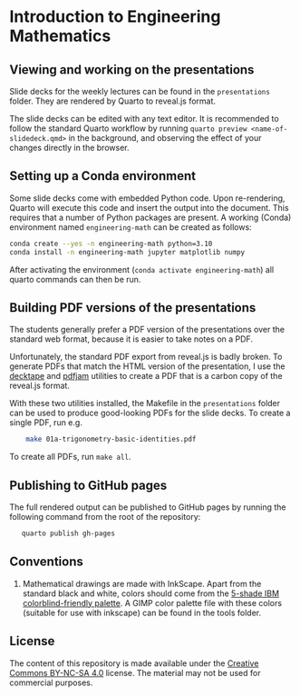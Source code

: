 Introduction to Engineering Mathematics
=======================================

Viewing and working on the presentations
----------------------------------------

Slide decks for the weekly lectures can be found in the `presentations`
folder. They are rendered by Quarto to reveal.js format.

The slide decks can be edited with any text editor. It is recommended to follow
the standard Quarto workflow by running `quarto preview
<name-of-slidedeck.qmd>` in the background, and observing the effect of your
changes directly in the browser.

Setting up a Conda environment
------------------------------

Some slide decks come with embedded Python code. Upon re-rendering, Quarto will
execute this code and insert the output into the document. This requires that a
number of Python packages are present. A working (Conda) environment named
`engineering-math` can be created as follows:
```bash
conda create --yes -n engineering-math python=3.10
conda install -n engineering-math jupyter matplotlib numpy
```

After activating the environment (`conda activate engineering-math`) all quarto commands can then be run.

Building PDF versions of the presentations
------------------------------------------

The students generally prefer a PDF version of the presentations over the
standard web format, because it is easier to take notes on a PDF.

Unfortunately, the standard PDF export from reveal.js is badly broken. To
generate PDFs that match the HTML version of the presentation, I use the
[decktape](https://github.com/astefanutti/decktape) and
[pdfjam](https://github.com/rrthomas/pdfjam) utilities to create a PDF that is
a carbon copy of the reveal.js format.

With these two utilities installed, the Makefile in the `presentations` folder can be used to produce good-looking PDFs for the slide decks. To create a single PDF, run e.g.
```bash
    make 01a-trigonometry-basic-identities.pdf
```
To create all PDFs, run `make all`.

Publishing to GitHub pages
--------------------------

The full rendered output can be published to GitHub pages by running the following command from the root of the repository:
```bash
   quarto publish gh-pages
```

Conventions
-----------

1. Mathematical drawings are made with InkScape. Apart from the standard black
   and white, colors should come from the [5-shade IBM colorblind-friendly
   palette](https://davidmathlogic.com/colorblind/#%23648FFF-%23785EF0-%23DC267F-%23FE6100-%23FFB000). A GIMP color palette file with these colors (suitable for use with inkscape) can be found in the tools folder.

License
-------

The content of this repository is made available under the [Creative Commons
BY-NC-SA 4.0](https://creativecommons.org/licenses/by-nc-sa/4.0/) license. The
material may not be used for commercial purposes.
